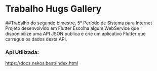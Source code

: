 # Trabalho Hugs Gallery
##Trabalho do segundo bimestre, 5° Período de Sistema para Internet 
Projeto desenvolvido em Flutter
Escolha algum WebService que disponibilize uma API JSON publica e crie um aplicativo Flutter que carregue os dados desta API.
### Api Utilizada:
https://docs.nekos.best/index.html


